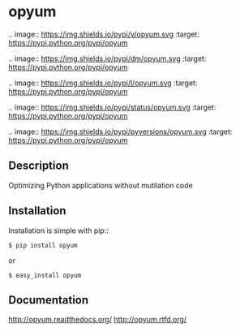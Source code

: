 opyum
================================================

.. image:: https://img.shields.io/pypi/v/opyum.svg
    :target: https://pypi.python.org/pypi/opyum

.. image:: https://img.shields.io/pypi/dm/opyum.svg
    :target: https://pypi.python.org/pypi/opyum

.. image:: https://img.shields.io/pypi/l/opyum.svg
    :target: https://pypi.python.org/pypi/opyum

.. image:: https://img.shields.io/pypi/status/opyum.svg
    :target: https://pypi.python.org/pypi/opyum

.. image:: https://img.shields.io/pypi/pyversions/opyum.svg
    :target: https://pypi.python.org/pypi/opyum


Description
-----------

Optimizing Python applications without mutilation code


Installation
------------

Installation is simple with pip::

    $ pip install opyum

or

	$ easy_install opyum


Documentation
-------------

 http://opyum.readthedocs.org/
 http://opyum.rtfd.org/

